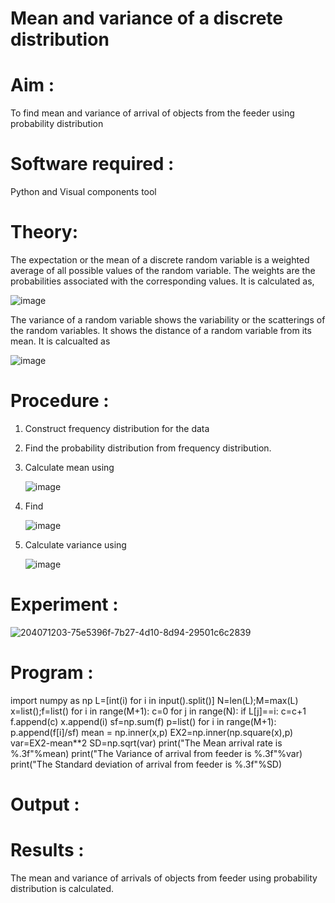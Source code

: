 #  Mean and variance of a discrete  distribution


# Aim : 

To find mean and variance of arrival of objects from the feeder using probability distribution


# Software required :  

Python and Visual components tool

# Theory:

The expectation or the mean of a discrete random variable is a weighted average of all possible
values of the random variable. The weights are the probabilities associated with the corresponding values. 
It is calculated as,

![image](https://user-images.githubusercontent.com/103921593/192938463-e34177f4-f188-48a0-bda2-8f6d1d660ed2.png)

The variance of a random variable shows the variability or the scatterings of the random variables.
It shows the distance of a random variable from its mean. It is calcualted as

![image](https://user-images.githubusercontent.com/103921593/192938695-99fedc01-34d5-4d36-84df-5880e766ed0c.png)


# Procedure :

1. Construct frequency distribution for the data

2. Find the  probability distribution from frequency distribution.

3. Calculate mean using 
   
   ![image](https://user-images.githubusercontent.com/103921593/192940431-03b81777-c54d-4286-b4f4-82dfe7666b4c.png)

4. Find  
   
      ![image](https://user-images.githubusercontent.com/103921593/192940255-2d9dd746-6875-4a6d-877b-6da6cdb96ab1.png)

5.  Calculate variance using 
  
      ![image](https://user-images.githubusercontent.com/103921593/192942852-913550a9-fabe-4a55-b956-0487b18bbd97.png)


# Experiment :

![204071203-75e5396f-7b27-4d10-8d94-29501c6c2839](https://user-images.githubusercontent.com/118787327/229995892-fe138204-bd38-4fec-b1d5-c3736eafa208.png)


# Program :

import numpy as np
L=[int(i) for i in input().split()]
N=len(L);M=max(L)
x=list();f=list()
for i in range(M+1):
  c=0
  for j in range(N):
    if L[j]==i:
      c=c+1
  f.append(c)
  x.append(i)
sf=np.sum(f)
p=list()
for i in range(M+1):
  p.append(f[i]/sf)
mean = np.inner(x,p)
EX2=np.inner(np.square(x),p)
var=EX2-mean**2
SD=np.sqrt(var)
print("The Mean arrival rate is %.3f"%mean)
print("The Variance of arrival from feeder is %.3f"%var)
print("The Standard deviation of arrival from feeder is %.3f"%SD)


# Output : 

# Results :
The mean and variance of arrivals of objects from feeder using probability distribution is calculated.

